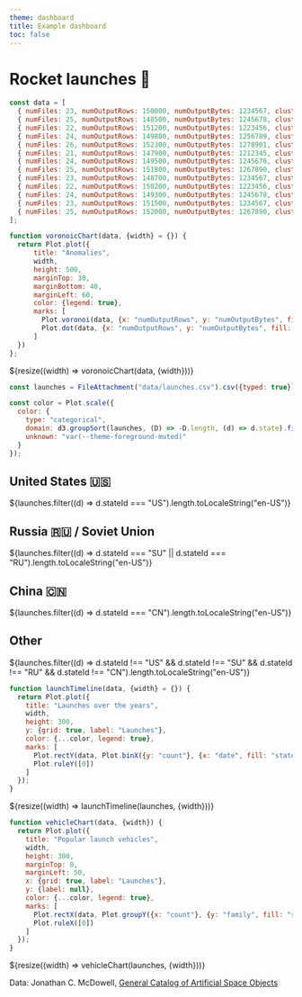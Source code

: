 ```yaml
---
theme: dashboard
title: Example dashboard
toc: false
---
```


# Rocket launches 🚀

<!-- Voronoi Char -->
```js
const data = [
  { numFiles: 23, numOutputRows: 150000, numOutputBytes: 1234567, cluster: 'normal' },
  { numFiles: 25, numOutputRows: 148500, numOutputBytes: 1245678, cluster: 'normal' },
  { numFiles: 22, numOutputRows: 151200, numOutputBytes: 1223456, cluster: 'normal' },
  { numFiles: 24, numOutputRows: 149800, numOutputBytes: 1256789, cluster: 'normal' },
  { numFiles: 26, numOutputRows: 152300, numOutputBytes: 1278901, cluster: 'upper-anomalous' },
  { numFiles: 21, numOutputRows: 147900, numOutputBytes: 1212345, cluster: 'lower-anomalous' },
  { numFiles: 24, numOutputRows: 149500, numOutputBytes: 1245678, cluster: 'normal' },
  { numFiles: 25, numOutputRows: 151800, numOutputBytes: 1267890, cluster: 'upper-anomalous' },
  { numFiles: 23, numOutputRows: 148700, numOutputBytes: 1234567, cluster: 'normal' },
  { numFiles: 22, numOutputRows: 150200, numOutputBytes: 1223456, cluster: 'normal' },
  { numFiles: 24, numOutputRows: 149300, numOutputBytes: 1245678, cluster: 'normal' },
  { numFiles: 23, numOutputRows: 151500, numOutputBytes: 1234567, cluster: 'normal' },
  { numFiles: 25, numOutputRows: 152000, numOutputBytes: 1267890, cluster: 'upper-anomalous' }
];
```

```js
function voronoicChart(data, {width} = {}) {
  return Plot.plot({
      title: "Anomalies",
      width,
      height: 500,
      marginTop: 30,
      marginBottom: 40,
      marginLeft: 60,
      color: {legend: true},
      marks: [
        Plot.voronoi(data, {x: "numOutputRows", y: "numOutputBytes", fill: "cluster", fillOpacity: 0.2, stroke: "white"}),
        Plot.dot(data, {x: "numOutputRows", y: "numOutputBytes", fill: "cluster", r: 5})
      ]
  })
};
```

<div class="grid grid-cols-1">
  <div class="card">
    ${resize((width) => voronoicChart(data, {width}))}
  </div>
</div>

<!-- Load and transform the data -->

```js
const launches = FileAttachment("data/launches.csv").csv({typed: true});
```

<!-- A shared color scale for consistency, sorted by the number of launches -->

```js
const color = Plot.scale({
  color: {
    type: "categorical",
    domain: d3.groupSort(launches, (D) => -D.length, (d) => d.state).filter((d) => d !== "Other"),
    unknown: "var(--theme-foreground-muted)"
  }
});
```

<!-- Cards with big numbers -->

<div class="grid grid-cols-4">
  <div class="card">
    <h2>United States 🇺🇸</h2>
    <span class="big">${launches.filter((d) => d.stateId === "US").length.toLocaleString("en-US")}</span>
  </div>
  <div class="card">
    <h2>Russia 🇷🇺 <span class="muted">/ Soviet Union</span></h2>
    <span class="big">${launches.filter((d) => d.stateId === "SU" || d.stateId === "RU").length.toLocaleString("en-US")}</span>
  </div>
  <div class="card">
    <h2>China 🇨🇳</h2>
    <span class="big">${launches.filter((d) => d.stateId === "CN").length.toLocaleString("en-US")}</span>
  </div>
  <div class="card">
    <h2>Other</h2>
    <span class="big">${launches.filter((d) => d.stateId !== "US" && d.stateId !== "SU" && d.stateId !== "RU" && d.stateId !== "CN").length.toLocaleString("en-US")}</span>
  </div>
</div>

<!-- Plot of launch history -->

```js
function launchTimeline(data, {width} = {}) {
  return Plot.plot({
    title: "Launches over the years",
    width,
    height: 300,
    y: {grid: true, label: "Launches"},
    color: {...color, legend: true},
    marks: [
      Plot.rectY(data, Plot.binX({y: "count"}, {x: "date", fill: "state", interval: "year", tip: true})),
      Plot.ruleY([0])
    ]
  });
}
```

<div class="grid grid-cols-1">
  <div class="card">
    ${resize((width) => launchTimeline(launches, {width}))}
  </div>
</div>

<!-- Plot of launch vehicles -->

```js
function vehicleChart(data, {width}) {
  return Plot.plot({
    title: "Popular launch vehicles",
    width,
    height: 300,
    marginTop: 0,
    marginLeft: 50,
    x: {grid: true, label: "Launches"},
    y: {label: null},
    color: {...color, legend: true},
    marks: [
      Plot.rectX(data, Plot.groupY({x: "count"}, {y: "family", fill: "state", tip: true, sort: {y: "-x"}})),
      Plot.ruleX([0])
    ]
  });
}
```

<div class="grid grid-cols-1">
  <div class="card">
    ${resize((width) => vehicleChart(launches, {width}))}
  </div>
</div>

Data: Jonathan C. McDowell, [General Catalog of Artificial Space Objects](https://planet4589.org/space/gcat)
